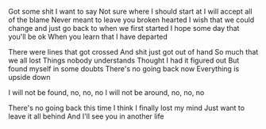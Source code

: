 Got some shit I want to say
Not sure where I should start at
I will accept all of the blame
Never meant to leave you broken hearted
I wish that we could change
and just go back to when we first started
I hope some day that you'll be ok
When you learn that I have departed

There were lines that got crossed
And shit just got out of hand
So much that we all lost
Things nobody understands
Thought I had it figured out
But found myself in some doubts
There's no going back now
Everything is upside down

I will not be found, no, no, no
I will not be around, no, no, no

There's no going back this time
I think I finally lost my mind
Just want to leave it all behind
And I'll see you in another life
